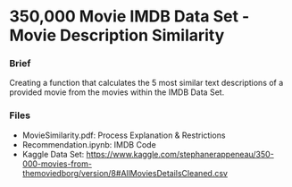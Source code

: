 # 350,000 Movie IMDB Data Set - Movie Description Similarity

### Brief
Creating a function that calculates the 5 most similar text descriptions of a provided movie from the movies within the IMDB Data Set. 

### Files
+ MovieSimilarity.pdf: Process Explanation & Restrictions
+ Recommendation.ipynb: IMDB Code 
+ Kaggle Data Set: https://www.kaggle.com/stephanerappeneau/350-000-movies-from-themoviedborg/version/8#AllMoviesDetailsCleaned.csv
